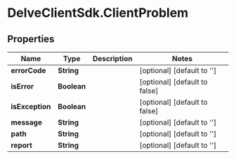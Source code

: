 # DelveClientSdk.ClientProblem

## Properties

Name | Type | Description | Notes
------------ | ------------- | ------------- | -------------
**errorCode** | **String** |  | [optional] [default to &#39;&#39;]
**isError** | **Boolean** |  | [optional] [default to false]
**isException** | **Boolean** |  | [optional] [default to false]
**message** | **String** |  | [optional] [default to &#39;&#39;]
**path** | **String** |  | [optional] [default to &#39;&#39;]
**report** | **String** |  | [optional] [default to &#39;&#39;]


